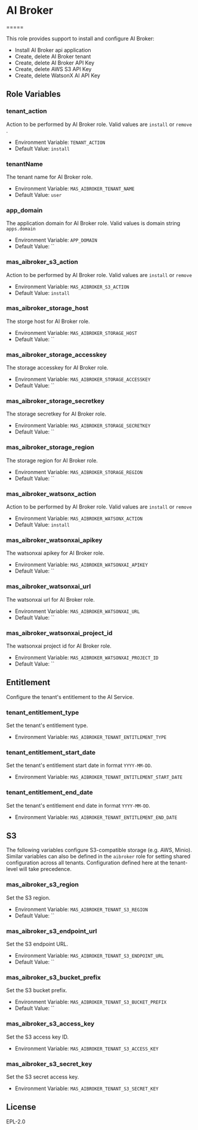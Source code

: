 # AI Broker
=====

This role provides support to install and configure AI Broker:

* Install AI Broker api application
* Create, delete AI Broker tenant
* Create, delete AI Broker API Key
* Create, delete AWS S3 API Key
* Create, delete WatsonX AI API Key

Role Variables
--------------

### tenant_action

Action to be performed by AI Broker role. Valid values are `install` or `remove` .
  
* Environment Variable: `TENANT_ACTION`
* Default Value: `install`

### tenantName

The tenant name for AI Broker role.

* Environment Variable: `MAS_AIBROKER_TENANT_NAME`
* Default Value: `user`

### app_domain

The application domain for AI Broker role. Valid values is domain string `apps.domain`

* Environment Variable: `APP_DOMAIN`
* Default Value: ``

### mas_aibroker_s3_action

Action to be performed by AI Broker role. Valid values are `install` or `remove`

* Environment Variable: `MAS_AIBROKER_S3_ACTION`
* Default Value: `install`

### mas_aibroker_storage_host

The storge host for AI Broker role.

* Environment Variable: `MAS_AIBROKER_STORAGE_HOST`
* Default Value: ``

### mas_aibroker_storage_accesskey

The storage accesskey for AI Broker role.

* Environment Variable: `MAS_AIBROKER_STORAGE_ACCESSKEY`
* Default Value: ``

### mas_aibroker_storage_secretkey

The storage secretkey for AI Broker role. 

* Environment Variable: `MAS_AIBROKER_STORAGE_SECRETKEY`
* Default Value: ``

### mas_aibroker_storage_region

The storage region for AI Broker role.

* Environment Variable: `MAS_AIBROKER_STORAGE_REGION`
* Default Value: ``

### mas_aibroker_watsonx_action

Action to be performed by AI Broker role. Valid values are `install` or `remove`

* Environment Variable: `MAS_AIBROKER_WATSONX_ACTION`
* Default Value: `install`

### mas_aibroker_watsonxai_apikey

The watsonxai apikey for AI Broker role.

* Environment Variable: `MAS_AIBROKER_WATSONXAI_APIKEY`
* Default Value: ``

### mas_aibroker_watsonxai_url

The watsonxai url for AI Broker role.

* Environment Variable: `MAS_AIBROKER_WATSONXAI_URL`
* Default Value: ``

### mas_aibroker_watsonxai_project_id

The watsonxai project id for AI Broker role.

* Environment Variable: `MAS_AIBROKER_WATSONXAI_PROJECT_ID`
* Default Value: ``

## Entitlement
Configure the tenant's entitlement to the AI Service.

### tenant_entitlement_type

Set the tenant's entitlement type.

* Environment Variable: `MAS_AIBROKER_TENANT_ENTITLEMENT_TYPE`

### tenant_entitlement_start_date

Set the tenant's entitlement start date in format `YYYY-MM-DD`.

* Environment Variable: `MAS_AIBROKER_TENANT_ENTITLEMENT_START_DATE`

### tenant_entitlement_end_date

Set the tenant's entitlement end date in format `YYYY-MM-DD`.

* Environment Variable: `MAS_AIBROKER_TENANT_ENTITLEMENT_END_DATE`

## S3
The following variables configure S3-compatible storage (e.g. AWS, Minio). Similar variables
can also be defined in the `aibroker` role for setting shared configuration 
across all tenants. Configuration defined here at the tenant-level will take precedence.

### mas_aibroker_s3_region

Set the S3 region.

* Environment Variable: `MAS_AIBROKER_TENANT_S3_REGION`
* Default Value: ``

### mas_aibroker_s3_endpoint_url

Set the S3 endpoint URL.

* Environment Variable: `MAS_AIBROKER_TENANT_S3_ENDPOINT_URL`
* Default Value: ``

### mas_aibroker_s3_bucket_prefix

Set the S3 bucket prefix.

* Environment Variable: `MAS_AIBROKER_TENANT_S3_BUCKET_PREFIX`
* Default Value: ``

### mas_aibroker_s3_access_key

Set the S3 access key ID.

* Environment Variable: `MAS_AIBROKER_TENANT_S3_ACCESS_KEY`

### mas_aibroker_s3_secret_key

Set the S3 secret access key.

* Environment Variable: `MAS_AIBROKER_TENANT_S3_SECRET_KEY`


License
-------

EPL-2.0
